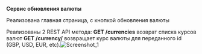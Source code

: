 **Cервис обновления валюты**

Реализована главная страница, с кнопкой обновления валюты

Реализованы 2 REST API метода:
**GET /currencies** возврат списка курсов валют 
**GET /currency/** возвращает курс валюты для переданного id (GBP, USD, EUR, etc).![Screenshot_1](https://github.com/richenhub/currencies_list/assets/74600494/264fc6ec-0417-4cd8-b286-8cf0bb438051)
